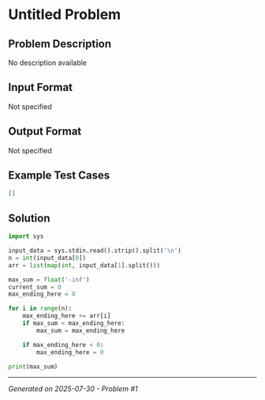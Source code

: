 # Untitled Problem

## Problem Description
No description available

## Input Format
Not specified

## Output Format
Not specified

## Example Test Cases
```json
[]
```

## Solution
```python
import sys

input_data = sys.stdin.read().strip().split('\n')
n = int(input_data[0])
arr = list(map(int, input_data[1].split()))

max_sum = float('-inf')
current_sum = 0
max_ending_here = 0

for i in range(n):
    max_ending_here += arr[i]
    if max_sum < max_ending_here:
        max_sum = max_ending_here

    if max_ending_here < 0:
        max_ending_here = 0

print(max_sum)
```

---
*Generated on 2025-07-30 - Problem #1*